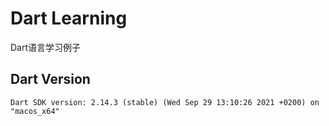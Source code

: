 # Dart Learning
Dart语言学习例子

## Dart Version

```shell
Dart SDK version: 2.14.3 (stable) (Wed Sep 29 13:10:26 2021 +0200) on "macos_x64"
```